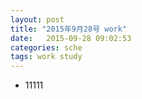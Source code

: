 ```yaml
---
layout: post
title: "2015年9月28号 work"
date:   2015-09-28 09:02:53
categories: sche
tags: work study
---
```

* 11111
